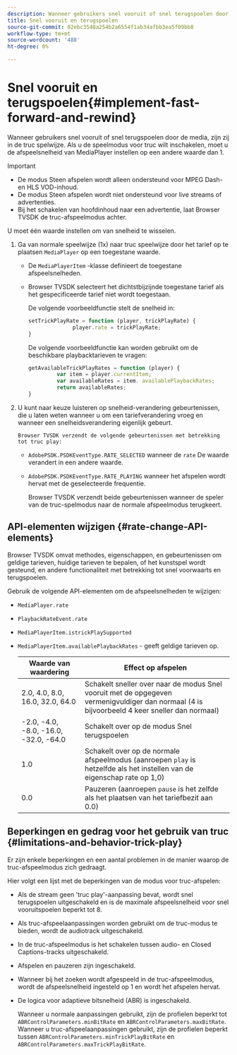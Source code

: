 ```yaml
---
description: Wanneer gebruikers snel vooruit of snel terugspoelen door de media, zijn zij in de truc spelwijze. Als u de speelmodus voor truc wilt inschakelen, moet u de afspeelsnelheid van MediaPlayer instellen op een andere waarde dan 1.
title: Snel vooruit en terugspoelen
source-git-commit: 02ebc3548a254b2a6554f1ab34afbb3ea5f09bb8
workflow-type: tm+mt
source-wordcount: '488'
ht-degree: 0%

---
```


# Snel vooruit en terugspoelen{#implement-fast-forward-and-rewind}

Wanneer gebruikers snel vooruit of snel terugspoelen door de media, zijn zij in de truc spelwijze. Als u de speelmodus voor truc wilt inschakelen, moet u de afspeelsnelheid van MediaPlayer instellen op een andere waarde dan 1.

>[!IMPORTANT]
>
>* De modus Steen afspelen wordt alleen ondersteund voor MPEG Dash- en HLS VOD-inhoud.
>* De modus Steen afspelen wordt niet ondersteund voor live streams of advertenties.
>* Bij het schakelen van hoofdinhoud naar een advertentie, laat Browser TVSDK de truc-afspeelmodus achter.
>

U moet één waarde instellen om van snelheid te wisselen.

1. Ga van normale speelwijze (1x) naar truc speelwijze door het tarief op te plaatsen `MediaPlayer` op een toegestane waarde.

   * De `MediaPlayerItem` -klasse definieert de toegestane afspeelsnelheden.
   * Browser TVSDK selecteert het dichtstbijzijnde toegestane tarief als het gespecificeerde tarief niet wordt toegestaan.

     De volgende voorbeeldfunctie stelt de snelheid in:

     ```js
     setTrickPlayRate = function (player, trickPlayRate) { 
                   player.rate = trickPlayRate; 
     }
     ```

     De volgende voorbeeldfunctie kan worden gebruikt om de beschikbare playbacktarieven te vragen:

     ```js
     getAvailableTrickPlayRates = function (player) { 
              var item = player.currentItem; 
              var availableRates = item. availablePlaybackRates; 
              return availableRates; 
     } 
     ```

1. U kunt naar keuze luisteren op snelheid-verandering gebeurtenissen, die u laten weten wanneer u om een tariefverandering vroeg en wanneer een snelheidsverandering eigenlijk gebeurt.

       Browser TVSDK verzendt de volgende gebeurtenissen met betrekking tot truc play:
   
   * `AdobePSDK.PSDKEventType.RATE_SELECTED` wanneer de `rate` De waarde verandert in een andere waarde.

   * `AdobePSDK.PSDKEventType.RATE_PLAYING` wanneer het afspelen wordt hervat met de geselecteerde frequentie.

     Browser TVSDK verzendt beide gebeurtenissen wanneer de speler van de truc-spelmodus naar de normale afspeelmodus terugkeert.

## API-elementen wijzigen {#rate-change-API-elements}

Browser TVSDK omvat methodes, eigenschappen, en gebeurtenissen om geldige tarieven, huidige tarieven te bepalen, of het kunstspel wordt gesteund, en andere functionaliteit met betrekking tot snel voorwaarts en terugspoelen.

Gebruik de volgende API-elementen om de afspeelsnelheden te wijzigen:

* `MediaPlayer.rate`
* `PlaybackRateEvent.rate`
* `MediaPlayerItem.istrickPlaySupported`
* `MediaPlayerItem.availablePlaybackRates` - geeft geldige tarieven op.

  | Waarde van waardering | Effect op afspelen |
  |---|---|
  | 2.0, 4.0, 8.0, 16.0, 32.0, 64.0 | Schakelt sneller over naar de modus Snel vooruit met de opgegeven vermenigvuldiger dan normaal (4 is bijvoorbeeld 4 keer sneller dan normaal) |
  | -2.0, -4.0, -8.0, -16.0, -32.0, -64.0 | Schakelt over op de modus Snel terugspoelen |
  | 1.0 | Schakelt over op de normale afspeelmodus (aanroepen `play` is hetzelfde als het instellen van de eigenschap rate op 1,0) |
  | 0.0 | Pauzeren (aanroepen `pause` is het zelfde als het plaatsen van het tariefbezit aan 0.0) |

## Beperkingen en gedrag voor het gebruik van truc {#limitations-and-behavior-trick-play}

Er zijn enkele beperkingen en een aantal problemen in de manier waarop de truc-afspeelmodus zich gedraagt.

Hier volgt een lijst met de beperkingen van de modus voor truc-afspelen:

* Als de stream geen &#39;truc play&#39;-aanpassing bevat, wordt snel terugspoelen uitgeschakeld en is de maximale afspeelsnelheid voor snel vooruitspoelen beperkt tot 8.
* Als truc-afspeelaanpassingen worden gebruikt om de truc-modus te bieden, wordt de audiotrack uitgeschakeld.
* In de truc-afspeelmodus is het schakelen tussen audio- en Closed Captions-tracks uitgeschakeld.
* Afspelen en pauzeren zijn ingeschakeld.
* Wanneer bij het zoeken wordt afgespeeld in de truc-afspeelmodus, wordt de afspeelsnelheid ingesteld op 1 en wordt het afspelen hervat.
* De logica voor adaptieve bitsnelheid (ABR) is ingeschakeld.

  Wanneer u normale aanpassingen gebruikt, zijn de profielen beperkt tot `ABRControlParameters.minBitRate` en `ABRControlParameters.maxBitRate`. Wanneer u truc-afspeelaanpassingen gebruikt, zijn de profielen beperkt tussen `ABRControlParameters.minTrickPlayBitRate` en `ABRControlParameters.maxTrickPlayBitRate`.
